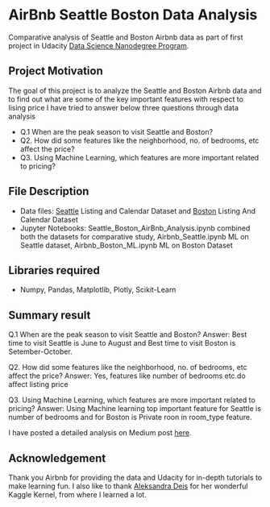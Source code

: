 # AirBnb Seattle Boston Data Analysis
Comparative analysis of Seattle and Boston Airbnb data as part of first project in Udacity [Data Science Nanodegree Program](https://www.udacity.com/course/data-scientist-nanodegree--nd025?utm_source=gsem_brand&utm_medium=ads_r&utm_campaign=1971936383_c&utm_term=71052942655_in&utm_keyword=data%20science%20nanodegree_e&gclid=CjwKCAjwhOD0BRAQEiwAK7JHmCGAF_4t98BQrSr15xtEoTHGgQClJcxIjMSuXe1bIjIYcABU70NKKhoC0j4QAvD_BwE).

## Project Motivation
The goal of this project is to analyze the Seattle and Boston Airbnb data and to find out what are some of the key important features with respect  to lising price
I have tried to answer below three questions through data analysis  
  - Q.1 When are the peak season to visit Seattle and Boston?
  - Q2. How did some features like the neighborhood, no. of bedrooms, etc affect the price?
  - Q3. Using Machine Learning, which features are more important related to pricing?

## File Description
  - Data files: [Seattle](https://www.kaggle.com/airbnb/seattle) Listing and Calendar Dataset and [Boston](https://www.kaggle.com/airbnb/boston) Listing And Calendar                   Dataset
  - Jupyter Notebooks: Seattle_Boston_AirBnb_Analysis.ipynb combined both the datasets for comparative study, Airbnb_Seattle.ipynb ML on Seattle dataset, Airbnb_Boston_ML.ipynb ML on Boston Dataset

## Libraries required
  - Numpy, Pandas, Matplotlib, Plotly, Scikit-Learn

## Summary result
Q.1 When are the peak season to visit Seattle and Boston?
Answer: Best time to visit Seattle is June to August and Best time to visit Boston is Setember-October.

Q2. How did some features like the neighborhood, no. of bedrooms, etc affect the price?
Answer: Yes, features like number of bedrooms etc.do affect listing price

Q3. Using Machine Learning, which features are more important related to pricing?
Answer: Using Machine learning top important feature for Seattle is number of bedrooms and for Boston is Private roon in room_type feature.

I have posted a detailed analysis on Medium post [here](https://medium.com/@deepchatterjee./airbnb-data-analysis-seattle-and-boston-4e1f608688e3).

## Acknowledgement
Thank you Airbnb for providing the data and Udacity for in-depth tutorials to make learning fun.
I also like to thank [Aleksandra Deis](https://www.kaggle.com/aleksandradeis/airbnb-seattle-reservation-prices-analysis) for her wonderful Kaggle Kernel, from where I learned a lot.



























